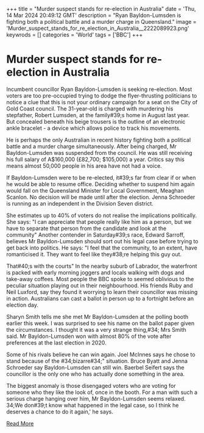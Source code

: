 +++
title = "Murder suspect stands for re-election in Australia"
date = 'Thu, 14 Mar 2024 20:49:12 GMT'
description = "Ryan Bayldon-Lumsden is fighting both a political battle and a murder charge in Queensland."
image = 'Murder_suspect_stands_for_re_election_in_Australia__2222089923.png'
keywrods =  []
categories = 'World'
tags = ['BBC']
+++

# Murder suspect stands for re-election in Australia

Incumbent councillor Ryan Bayldon-Lumsden is seeking re-election.
Most voters are too pre-occupied trying to dodge the flyer-thrusting politicians to notice a clue that this is not your ordinary campaign for a seat on the City of Gold Coast council.
The 31-year-old is charged with murdering his stepfather, Robert Lumsden, at the family<bb>#39;s home in August last year.
But concealed beneath his beige trousers is the outline of an electronic ankle bracelet - a device which allows police to track his movements.

He is perhaps the only Australian in recent history fighting both a political battle and a murder charge simultaneously.
After being charged, Mr Bayldon-Lumsden was suspended from the council.
He was still receiving his full salary of A$160,000 (£82,700; $105,000) a year.
Critics say this means almost 50,000 people in his area have not had a voice.

If Bayldon-Lumsden were to be re-elected, it<bb>#39;s far from clear if or when he would be able to resume office.
Deciding whether to suspend him again would fall on the Queensland Minister for Local Government, Meaghan Scanlon.
No decision will be made until after the election.
Jenna Schroeder is running as an independent in the Division Seven district.

She estimates up to 40% of voters do not realise the implications politically.
She says: "I can appreciate that people really like him as a person, but we have to separate that person from the candidate and look at the community" Another contender in Saturday<bb>#39;s race, Edward Sarroff, believes Mr Bayldon-Lumsden should sort out his legal case before trying to get back into politics.
He says: "I feel that the community, to an extent, have romanticised it.
They want to feel like they<bb>#38;re helping this guy out.

That<bb>#40;s with the courts" In the nearby suburb of Labrador, the waterfront is packed with early morning joggers and locals walking with dogs and take-away coffees.
Most people the BBC spoke to seemed oblivious to the peculiar situation playing out in their neighbourhood.
His friends Ruby and Neil Luxford, say they found it worrying to learn their councillor was missing in action.
Australians can cast a ballot in person up to a fortnight before an election day.

Sharyn Smith tells me she met Mr Bayldon-Lumsden at the polling booth earlier this week.
I was surprised to see his name on the ballot paper given the circumstances.
I thought it was a very strange thing,<bb>#34; Mrs Smith said.
Mr Bayldon-Lumsden won with almost 80% of the vote after preferences at the last election in 2020.

Some of his rivals believe he can win again.
Joel McInnes says he chose to stand because of the <bb>#34;bizarre<bb>#34;" situation.
Bruce Byatt and Jenna Schroeder say Bayldon-Lumsden can still win.
Baerbel Seifert says the councillor is the only one who has actually done something in the area.

The biggest anomaly is those disengaged voters who are voting for someone who they like the look of, once in the booth.
For a man with such a serious charge hanging over him, Mr Bayldon-Lumsden seems relaxed.
34;We don<bb>#39;t know what happened in the legal case, so I think he deserves a chance to do it again,' he says.


[Read More](https://www.bbc.co.uk/news/world-australia-68561346)
